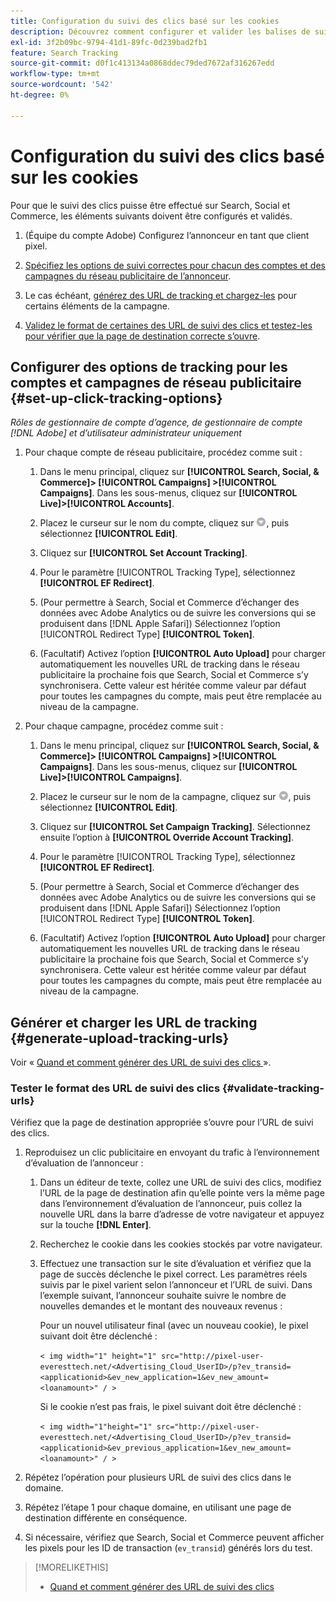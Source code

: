 ```yaml
---
title: Configuration du suivi des clics basé sur les cookies
description: Découvrez comment configurer et valider les balises de suivi des clics.
exl-id: 3f2b09bc-9794-41d1-89fc-0d239bad2fb1
feature: Search Tracking
source-git-commit: d0f1c413134a0868ddec79ded7672af316267edd
workflow-type: tm+mt
source-wordcount: '542'
ht-degree: 0%

---
```


# Configuration du suivi des clics basé sur les cookies

Pour que le suivi des clics puisse être effectué sur Search, Social et Commerce, les éléments suivants doivent être configurés et validés.

1. (Équipe du compte Adobe) Configurez l’annonceur en tant que client pixel.

1. [Spécifiez les options de suivi correctes pour chacun des comptes et des campagnes du réseau publicitaire de l’annonceur](#set-up-click-tracking-options).

1. Le cas échéant, [générez des URL de tracking et chargez-les](#generate-upload-tracking-urls) pour certains éléments de la campagne.

1. [Validez le format de certaines des URL de suivi des clics et testez-les pour vérifier que la page de destination correcte s’ouvre](#validate-tracking-urls).

## Configurer des options de tracking pour les comptes et campagnes de réseau publicitaire {#set-up-click-tracking-options}

*Rôles de gestionnaire de compte d’agence, de gestionnaire de compte [!DNL Adobe] et d’utilisateur administrateur uniquement*

1. Pour chaque compte de réseau publicitaire, procédez comme suit :

   1. Dans le menu principal, cliquez sur **[!UICONTROL Search, Social, & Commerce]> [!UICONTROL Campaigns] >[!UICONTROL Campaigns]**. Dans les sous-menus, cliquez sur **[!UICONTROL Live]>[!UICONTROL Accounts]**.

   1. Placez le curseur sur le nom du compte, cliquez sur ![icône de menu](/help/search-social-commerce/assets/arrow-dropdown-menu.png "icône de menu"), puis sélectionnez **[!UICONTROL Edit]**.

   1. Cliquez sur **[!UICONTROL Set Account Tracking]**.

   1. Pour le paramètre [!UICONTROL Tracking Type], sélectionnez **[!UICONTROL EF Redirect]**.

   1. (Pour permettre à Search, Social et Commerce d’échanger des données avec Adobe Analytics ou de suivre les conversions qui se produisent dans [!DNL Apple Safari]) Sélectionnez l’option [!UICONTROL Redirect Type] **[!UICONTROL Token]**.

   1. (Facultatif) Activez l’option **[!UICONTROL Auto Upload]** pour charger automatiquement les nouvelles URL de tracking dans le réseau publicitaire la prochaine fois que Search, Social et Commerce s’y synchronisera. Cette valeur est héritée comme valeur par défaut pour toutes les campagnes du compte, mais peut être remplacée au niveau de la campagne.

1. Pour chaque campagne, procédez comme suit :

   1. Dans le menu principal, cliquez sur **[!UICONTROL Search, Social, & Commerce]> [!UICONTROL Campaigns] >[!UICONTROL Campaigns]**. Dans les sous-menus, cliquez sur **[!UICONTROL Live]>[!UICONTROL Campaigns]**.

   1. Placez le curseur sur le nom de la campagne, cliquez sur ![icône de menu](/help/search-social-commerce/assets/arrow-dropdown-menu.png "icône de menu"), puis sélectionnez **[!UICONTROL Edit]**.

   1. Cliquez sur **[!UICONTROL Set Campaign Tracking]**. Sélectionnez ensuite l’option à **[!UICONTROL Override Account Tracking]**.

   1. Pour le paramètre [!UICONTROL Tracking Type], sélectionnez **[!UICONTROL EF Redirect]**.

   1. (Pour permettre à Search, Social et Commerce d’échanger des données avec Adobe Analytics ou de suivre les conversions qui se produisent dans [!DNL Apple Safari]) Sélectionnez l’option [!UICONTROL Redirect Type] **[!UICONTROL Token]**.

   1. (Facultatif) Activez l’option **[!UICONTROL Auto Upload]** pour charger automatiquement les nouvelles URL de tracking dans le réseau publicitaire la prochaine fois que Search, Social et Commerce s’y synchronisera. Cette valeur est héritée comme valeur par défaut pour toutes les campagnes du compte, mais peut être remplacée au niveau de la campagne.

## Générer et charger les URL de tracking {#generate-upload-tracking-urls}

Voir « [ Quand et comment générer des URL de suivi des clics ](/help/search-social-commerce/tracking/click-tracking-ways-to-generate.md) ».

### Tester le format des URL de suivi des clics {#validate-tracking-urls}

Vérifiez que la page de destination appropriée s’ouvre pour l’URL de suivi des clics.

1. Reproduisez un clic publicitaire en envoyant du trafic à l’environnement d’évaluation de l’annonceur :

   1. Dans un éditeur de texte, collez une URL de suivi des clics, modifiez l’URL de la page de destination afin qu’elle pointe vers la même page dans l’environnement d’évaluation de l’annonceur, puis collez la nouvelle URL dans la barre d’adresse de votre navigateur et appuyez sur la touche **[!DNL Enter]**.

   1. Recherchez le cookie dans les cookies stockés par votre navigateur.

   1. Effectuez une transaction sur le site d’évaluation et vérifiez que la page de succès déclenche le pixel correct. Les paramètres réels suivis par le pixel varient selon l’annonceur et l’URL de suivi. Dans l’exemple suivant, l’annonceur souhaite suivre le nombre de nouvelles demandes et le montant des nouveaux revenus :

      Pour un nouvel utilisateur final (avec un nouveau cookie), le pixel suivant doit être déclenché :

      `< img width="1" height="1" src="http://pixel-user-everesttech.net/<Advertising_Cloud_UserID>/p?ev_transid=<applicationid>&ev_new_application=1&ev_new_amount=<loanamount>" / >`

      Si le cookie n’est pas frais, le pixel suivant doit être déclenché :

      `< img width="1"height="1" src="http://pixel-user-everesttech.net/<Advertising_Cloud_UserID>/p?ev_transid=<applicationid>&ev_previous_application=1&ev_new_amount=<loanamount>" / >`


1. Répétez l’opération pour plusieurs URL de suivi des clics dans le domaine.

1. Répétez l’étape 1 pour chaque domaine, en utilisant une page de destination différente en conséquence.

1. Si nécessaire, vérifiez que Search, Social et Commerce peuvent afficher les pixels pour les ID de transaction (`ev_transid`) générés lors du test.

>[!MORELIKETHIS]
>
>* [Quand et comment générer des URL de suivi des clics ](/help/search-social-commerce/tracking/click-tracking-ways-to-generate.md)
